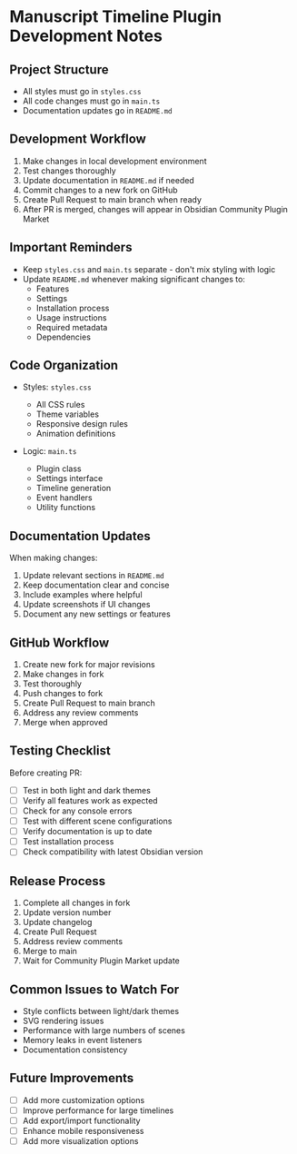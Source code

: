  # Manuscript Timeline Plugin Development Notes

## Project Structure
- All styles must go in `styles.css`
- All code changes must go in `main.ts`
- Documentation updates go in `README.md`

## Development Workflow
1. Make changes in local development environment
2. Test changes thoroughly
3. Update documentation in `README.md` if needed
4. Commit changes to a new fork on GitHub
5. Create Pull Request to main branch when ready
6. After PR is merged, changes will appear in Obsidian Community Plugin Market

## Important Reminders
- Keep `styles.css` and `main.ts` separate - don't mix styling with logic
- Update `README.md` whenever making significant changes to:
  - Features
  - Settings
  - Installation process
  - Usage instructions
  - Required metadata
  - Dependencies

## Code Organization
- Styles: `styles.css`
  - All CSS rules
  - Theme variables
  - Responsive design rules
  - Animation definitions

- Logic: `main.ts`
  - Plugin class
  - Settings interface
  - Timeline generation
  - Event handlers
  - Utility functions

## Documentation Updates
When making changes:
1. Update relevant sections in `README.md`
2. Keep documentation clear and concise
3. Include examples where helpful
4. Update screenshots if UI changes
5. Document any new settings or features

## GitHub Workflow
1. Create new fork for major revisions
2. Make changes in fork
3. Test thoroughly
4. Push changes to fork
5. Create Pull Request to main branch
6. Address any review comments
7. Merge when approved

## Testing Checklist
Before creating PR:
- [ ] Test in both light and dark themes
- [ ] Verify all features work as expected
- [ ] Check for any console errors
- [ ] Test with different scene configurations
- [ ] Verify documentation is up to date
- [ ] Test installation process
- [ ] Check compatibility with latest Obsidian version

## Release Process
1. Complete all changes in fork
2. Update version number
3. Update changelog
4. Create Pull Request
5. Address review comments
6. Merge to main
7. Wait for Community Plugin Market update

## Common Issues to Watch For
- Style conflicts between light/dark themes
- SVG rendering issues
- Performance with large numbers of scenes
- Memory leaks in event listeners
- Documentation consistency

## Future Improvements
- [ ] Add more customization options
- [ ] Improve performance for large timelines
- [ ] Add export/import functionality
- [ ] Enhance mobile responsiveness
- [ ] Add more visualization options